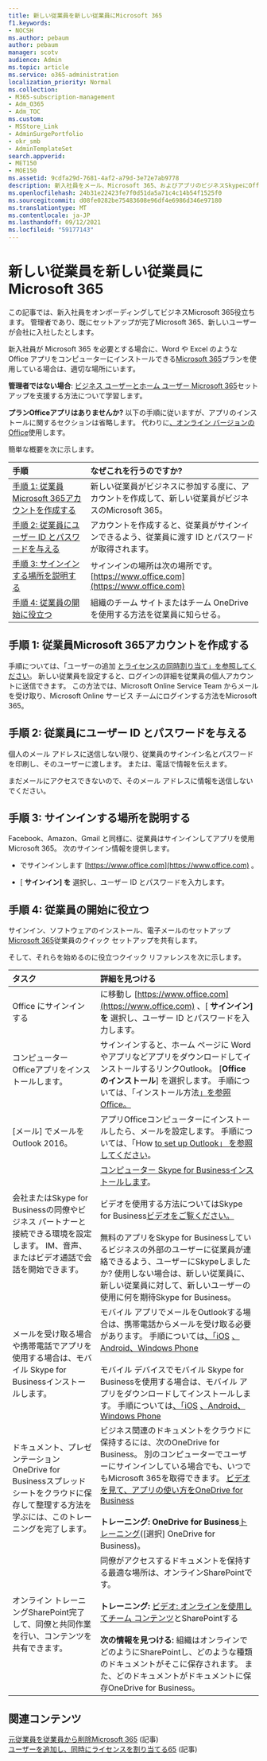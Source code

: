 ```yaml
---
title: 新しい従業員を新しい従業員にMicrosoft 365
f1.keywords:
- NOCSH
ms.author: pebaum
author: pebaum
manager: scotv
audience: Admin
ms.topic: article
ms.service: o365-administration
localization_priority: Normal
ms.collection:
- M365-subscription-management
- Adm_O365
- Adm_TOC
ms.custom:
- MSStore_Link
- AdminSurgePortfolio
- okr_smb
- AdminTemplateSet
search.appverid:
- MET150
- MOE150
ms.assetid: 9cdfa29d-7681-4af2-a79d-3e72e7ab9778
description: 新入社員をメール、Microsoft 365、およびアプリのビジネスSkypeにOfficeします。
ms.openlocfilehash: 24b31e22423fe7f0d51da5a71c4c14b54f1525f0
ms.sourcegitcommit: d08fe0282be75483608e96df4e6986d346e97180
ms.translationtype: MT
ms.contentlocale: ja-JP
ms.lasthandoff: 09/12/2021
ms.locfileid: "59177143"
---
```

# <a name="add-a-new-employee-to-microsoft-365"></a>新しい従業員を新しい従業員にMicrosoft 365

この記事では、新入社員をオンボーディングしてビジネスMicrosoft 365役立ちます。 管理者であり、既にセットアップが完了Microsoft 365、新しい[](../setup/setup.md)ユーザーが会社に入社したとします。
  
新入社員が Microsoft 365 を必要とする場合に、Word や Excel のような Office アプリをコンピューターにインストールできる[Microsoft 365](https://products.office.com/business/compare-office-365-for-business-plans)プランを使用している場合は、適切な場所にいます。 
  
 **管理者ではない場合**: [ビジネス ユーザーとホーム ユーザー Microsoft 365](https://support.microsoft.com/office/396b8d9e-e118-42d0-8a0d-87d1f2f055fb)セットアップを支援する方法について学習します。 
  
 **プランOfficeアプリはありませんか?** 以下の手順に従いますが、アプリのインストールに関するセクションは省略します。 代わりに[、オンライン バージョンのOffice](https://support.microsoft.com/office/91a4ec74-67fe-4a84-a268-f6bdf3da1804)使用します。 
  
簡単な概要を次に示します。 
  
|**手順**|**なぜこれを行うのですか?**|
|:-----|:-----|
|[手順 1: 従業員Microsoft 365アカウントを作成する](#step-1-create-a-microsoft-365-account-for-the-employee) <br/> |新しい従業員がビジネスに参加する度に、アカウントを作成して、新しい従業員がビジネスのMicrosoft 365。  <br/> |
|[手順 2: 従業員にユーザー ID とパスワードを与える](#step-2-give-the-employee-their-user-id-and-password) <br/> |アカウントを作成すると、従業員がサインインできるよう、従業員に渡す ID とパスワードが取得されます。  <br/> |
|[手順 3: サインインする場所を説明する](#step-3-explain-where-to-sign-in) <br/> |サインインの場所は次の場所です。 [https://www.office.com](https://www.office.com) <br/> |
|[手順 4: 従業員の開始に役立つ](#step-4-help-your-employee-get-started) <br/> |組織のチーム サイトまたはチーム OneDriveを使用する方法を従業員に知らせる。  <br/> |
   
## <a name="step-1-create-a-microsoft-365-account-for-the-employee"></a>手順 1: 従業員Microsoft 365アカウントを作成する


手順については、「ユーザーの追加 [とライセンスの同時割り当て」を参照してください](add-users.md)。 新しい従業員を設定すると、ログインの詳細を従業員の個人アカウントに送信できます。 この方法では、Microsoft Online Service Team からメールを受け取り、Microsoft Online サービス チームにログインする方法をMicrosoft 365。
  
## <a name="step-2-give-the-employee-their-user-id-and-password"></a>手順 2: 従業員にユーザー ID とパスワードを与える


個人のメール アドレスに送信しない限り、従業員のサインイン名とパスワードを印刷し、そのユーザーに渡します。 または、電話で情報を伝えます。
  
まだメールにアクセスできないので、そのメール アドレスに情報を送信しないでください。
  
## <a name="step-3-explain-where-to-sign-in"></a>手順 3: サインインする場所を説明する 


Facebook、Amazon、Gmail と同様に、従業員はサインインしてアプリを使用Microsoft 365。 次のサインイン情報を提供します。
  
- でサインインします [https://www.office.com](https://www.office.com) 。
    
- [ **サインイン] を** 選択し、ユーザー ID とパスワードを入力します。
    
## <a name="step-4-help-your-employee-get-started"></a>手順 4: 従業員の開始に役立つ


サインイン、ソフトウェアのインストール、電子メールのセットアップ[Microsoft 365](../../business-video/employee-quick-setup.md)従業員のクイック セットアップを共有します。 
  
そして、それらを始めるのに役立つクイック リファレンスを次に示します。
  
|**タスク**|**詳細を見つける**|
|:-----|:-----|
|Office にサインインする  <br/> |に移動し [https://www.office.com](https://www.office.com) 、[ **サインイン] を** 選択し、ユーザー ID とパスワードを入力します。  <br/> |
|コンピューター Officeアプリをインストールします。  <br/><br/> |サインインすると、ホーム ページに Word やアプリなどアプリをダウンロードしてインストールするリンクOutlook。  [**Office のインストール**] を選択します。         手順については、「インストール方法[」を参照Office。](https://support.microsoft.com/office/4414eaaf-0478-48be-9c42-23adc4716658)  <br/> |
|[メール] でメールをOutlook 2016。  <br/> |アプリOfficeコンピューターにインストールしたら、メールを設定します。 手順については、「How [to set up Outlook」 を参照してください](https://support.microsoft.com/office/6e27792a-9267-4aa4-8bb6-c84ef146101b)。  <br/> |
|会社またはSkype for Businessの同僚やビジネス パートナーと接続できる環境を設定します。 IM、音声、またはビデオ通話で会話を開始できます。  <br/> |[コンピューター Skype for Businessインストールします](https://support.microsoft.com/office/8a0d4da8-9d58-44f9-9759-5c8f340cb3fb)。  <br/> <br/>ビデオを使用する方法についてはSkype for Business[ビデオをご覧ください。](https://support.microsoft.com/office/3a21eca4-434d-41f1-ab06-3d4a268573b7) <br/> <br/>無料のアプリをSkype for Businessしているビジネスの外部のユーザーに従業員が連絡できるよう、ユーザーにSkypeしましたか? 使用しない場合は、新しい従業員に、新しい従業員に対して、新しいユーザーの使用に何を期待Skype for Business。  <br/> |
|メールを受け取る場合や携帯電話でアプリを使用する場合は、モバイル Skype for Businessインストールします。  <br/> |モバイル アプリでメールをOutlookする場合は、携帯電話からメールを受け取る必要があります。 手順については[](https://support.microsoft.com/office/181a112a-be92-49ca-ade5-399264b3d417)[、「iOS](https://support.microsoft.com/office/b2de2161-cc1d-49ef-9ef9-81acd1c8e234) [、Android、Windows Phone](https://support.microsoft.com/office/886db551-8dfa-4fd5-b835-f8e532091872) <br/> <br/>モバイル デバイスでモバイル Skype for Businessを使用する場合は、モバイル アプリをダウンロードしてインストールします。 手順については[](https://support.microsoft.com/office/4d1b7dfa-5b0b-4868-bae5-25947fb99e6e#OS_Type=Windows_Phone)[、「iOS](https://support.microsoft.com/office/3239c8a3-cf55-4ff0-a967-5de51911c049#OS_Type=iOS) [、Android、Windows Phone](https://support.microsoft.com/office/4d1b7dfa-5b0b-4868-bae5-25947fb99e6e#OS_Type=Android) <br/> |
|ドキュメント、プレゼンテーションOneDrive for Businessスプレッドシートをクラウドに保存して整理する方法を学ぶには、このトレーニングを完了します。  <br/> |ビジネス関連のドキュメントをクラウドに保持するには、次のOneDrive for Business。 別のコンピューターでユーザーにサインインしている場合でも、いつでもMicrosoft 365を取得できます。 [ビデオを見て、アプリの使い方をOneDrive for Business](https://support.microsoft.com/office/b30da4eb-ddd2-44b6-943b-e6fbfc6b8dde) <br/><br/> **トレーニング: OneDrive for Business**[トレーニング](https://support.microsoft.com/office/1f608184-b7e6-43ca-8753-2ff679203132)([選択] OneDrive for Business)。  <br/> |
|オンライン トレーニングSharePoint完了して、同僚と共同作業を行い、コンテンツを共有できます。  <br/> |同僚がアクセスするドキュメントを保持する最適な場所は、オンラインSharePointです。  <br/> <br/>**トレーニング:** [ビデオ: オンラインを使用してチーム コンテンツ](https://support.microsoft.com/office/c17b6824-cc22-478f-8757-497cc6b57121)とSharePointする <br/><br/> **次の情報を見つける:** 組織はオンラインでどのようにSharePointし、どのような種類のドキュメントがそこに保存されます。 また、どのドキュメントがドキュメントに保存OneDrive for Business。  <br/> |

## <a name="related-content"></a>関連コンテンツ

[元従業員を従業員から削除Microsoft 365](remove-former-employee.md) (記事)\
[ユーザーを追加し、同時にライセンスを割り当てる65](add-users.md) (記事)